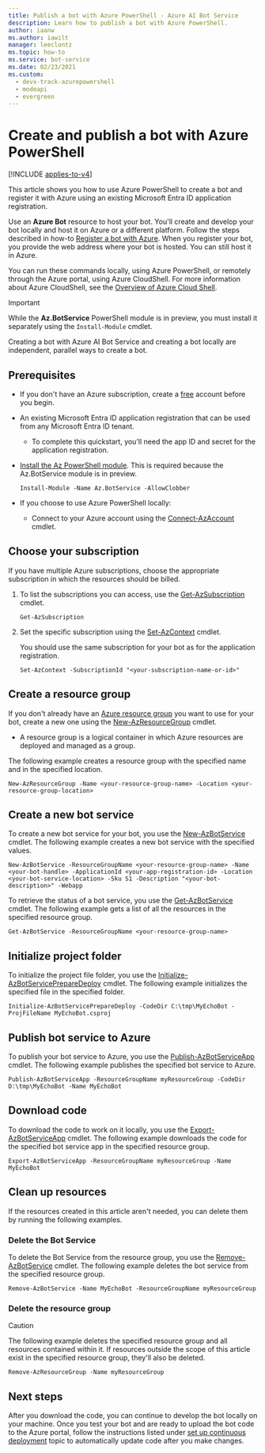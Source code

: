 ```yaml
---
title: Publish a bot with Azure PowerShell - Azure AI Bot Service
description: Learn how to publish a bot with Azure PowerShell.
author: iaanw
ms.author: iawilt
manager: leeclontz
ms.topic: how-to
ms.service: bot-service
ms.date: 02/23/2021
ms.custom:
  - devx-track-azurepowershell
  - modeapi
  - evergreen
---
```


# Create and publish a bot with Azure PowerShell

[!INCLUDE [applies-to-v4](../includes/applies-to-v4-current.md)]

This article shows you how to use Azure PowerShell to create a bot and register it with Azure using an existing Microsoft Entra ID application registration.

Use an **Azure Bot** resource to host your bot.
You'll create and develop your bot locally and host it on Azure or a different platform. Follow the steps described in how-to [Register a bot with Azure](../bot-service-quickstart-registration.md). When you register your bot, you provide the web address where your bot is hosted. You can still host it in Azure.
    <!--?Should the lead in be "...and host it on any platform?-->

You can run these commands locally, using Azure PowerShell, or remotely through the Azure portal, using Azure CloudShell. For more information about Azure CloudShell, see the [Overview of Azure Cloud Shell](/azure/cloud-shell/overview).

> [!IMPORTANT]
> While the **Az.BotService** PowerShell module is in preview, you must install it separately using the `Install-Module` cmdlet.

Creating a bot with Azure AI Bot Service and creating a bot locally are independent, parallel ways to create a bot.

## Prerequisites

- If you don't have an Azure subscription, create a [free](https://azure.microsoft.com/free/)
  account before you begin.

- An existing Microsoft Entra ID application registration that can be used from any Microsoft Entra ID tenant.
  - To complete this quickstart, you'll need the app ID and secret for the application registration.

- [Install the Az PowerShell module](/powershell/azure/install-az-ps). This is required because the Az.BotService module is in preview.

  ```azurepowershell-interactive
  Install-Module -Name Az.BotService -AllowClobber
  ```

- If you choose to use Azure PowerShell locally:
  - Connect to your Azure account using the
    [Connect-AzAccount](/powershell/module/az.accounts/connect-azaccount) cmdlet.

## Choose your subscription

If you have multiple Azure subscriptions, choose the appropriate subscription in which the resources should be billed.

1. To list the subscriptions you can access, use the [Get-AzSubscription](/powershell/module/az.accounts/get-azsubscription) cmdlet.

    ```azurepowershell-interactive
    Get-AzSubscription
    ```

1. Set the specific subscription using the [Set-AzContext](/powershell/module/az.accounts/set-azcontext) cmdlet.

    You should use the same subscription for your bot as for the application registration.

    ```azurepowershell-interactive
    Set-AzContext -SubscriptionId "<your-subscription-name-or-id>"
    ```

## Create a resource group

If you don't already have an [Azure resource group](/azure/azure-resource-manager/management/overview) you want to use for your bot, create a new one using the [New-AzResourceGroup](/powershell/module/az.resources/new-azresourcegroup) cmdlet.

- A resource group is a logical container in which Azure resources are deployed and managed as a group.

The following example creates a resource group with the specified name and in the specified location.

```azurepowershell-interactive
New-AzResourceGroup -Name <your-resource-group-name> -Location <your-resource-group-location>
```

## Create a new bot service

To create a new bot service for your bot, you use the [New-AzBotService](/powershell/module/az.botservice/new-azbotservice)
cmdlet. The following example creates a new bot service with the specified values.

```azurepowershell-interactive
New-AzBotService -ResourceGroupName <your-resource-group-name> -Name <your-bot-handle> -ApplicationId <your-app-registration-id> -Location <your-bot-service-location> -Sku S1 -Description "<your-bot-description>" -Webapp
```

<!-- Will need to provide the secret when prompted for it. -->
<!--Unable to complete this step.-->

To retrieve the status of a bot service, you use the
[Get-AzBotService](/powershell/module/az.botservice/get-azbotservice) cmdlet. The following example
gets a list of all the resources in the specified resource group.
<!--?How do you get the status of each service/resource?-->

```azurepowershell-interactive
Get-AzBotService -ResourceGroupName <your-resource-group-name>
```

## Initialize project folder

To initialize the project file folder, you use the
[Initialize-AzBotServicePrepareDeploy](/powershell/module/az.botservice/initialize-azbotservicepreparedeploy)
cmdlet. The following example initializes the specified file in the specified folder.
<!--?What about the languages other than C#?-->

```azurepowershell-interactive
Initialize-AzBotServicePrepareDeploy -CodeDir C:\tmp\MyEchoBot -ProjFileName MyEchoBot.csproj
```

## Publish bot service to Azure

To publish your bot service to Azure, you use the
[Publish-AzBotServiceApp](/powershell/module/az.botservice/publish-azbotserviceapp) cmdlet. The
following example publishes the specified bot service to Azure.

```azurepowershell-interactive
Publish-AzBotServiceApp -ResourceGroupName myResourceGroup -CodeDir D:\tmp\MyEchoBot -Name MyEchoBot
```

## Download code

To download the code to work on it locally, you use the
[Export-AzBotServiceApp](/powershell/module/az.botservice/export-azbotserviceapp) cmdlet. The
following example downloads the code for the specified bot service app in the specified resource
group.

```azurepowershell-interactive
Export-AzBotServiceApp -ResourceGroupName myResourceGroup -Name MyEchoBot
```

## Clean up resources

If the resources created in this article aren't needed, you can delete them by running the following
examples.

### Delete the Bot Service

To delete the Bot Service from the resource group, you use the
[Remove-AzBotService](/powershell/module/az.botservice/remove-azbotservice)
cmdlet. The following example deletes the bot service from the specified resource group.

```azurepowershell-interactive
Remove-AzBotService -Name MyEchoBot -ResourceGroupName myResourceGroup
```

### Delete the resource group

> [!CAUTION]
> The following example deletes the specified resource group and all resources contained within it.
> If resources outside the scope of this article exist in the specified resource group, they'll
> also be deleted.

```azurepowershell-interactive
Remove-AzResourceGroup -Name myResourceGroup
```

## Next steps

After you download the code, you can continue to develop the bot locally on your machine. Once you
test your bot and are ready to upload the bot code to the Azure portal, follow the instructions
listed under [set up continuous deployment](../bot-service-build-continuous-deployment.md) topic to
automatically update code after you make changes.

